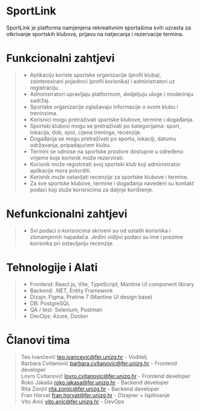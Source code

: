 # SportLink
SportLink je platforma namjenjena rekreativnim sportašima svih uzrasta za otkrivanje sportskih klubova, prijavu na natjecanja i rezervacije termina.  

# Funkcionalni zahtjevi

> - Aplikaciju koriste sportske organizacije (profil kluba), zainteresirani pojedinci (profil korisnika) i administratori uz registraciju.  
> - Administratori upravljaju platformom, dodjeljuju uloge i moderiraju sadržaj.  
> - Sportske organizacije oglašavaju informacije o svom klubu i treninzima.  
> - Korisnici mogu pretraživati sportske klubove, termine i događanja.  
> - Sportski klubovi mogu se pretraživati po kategorijama: sport, lokacija, dob, spol, cijena treninga, recenzije.  
> - Događanja se mogu pretraživati po sportu, lokaciji, datumu održavanja, pripadajućem klubu.  
> - Termini se odnose na sportske prostore dostupne u određeno vrijeme koje korisnik može rezervirati.  
> - Korisnik može registrirati svoj sportski klub koji administrator aplikacije mora potvrditi.
> - Korisnik može ostavljati recenzije za sportske klubove i termine.  
> - Za sve sportske klubove, termine i događanja navedeni su kontakt podaci koji služe korisnicima za daljnje korištenje.  

# Nefunkcionalni zahtjevi

> - Svi podaci o korisnicima skriveni su od ostalih korisnika i zlonamjernih napadača. Jedini vidljivi podaci su ime i prezime korisnika pri ostavljanju recenzije.  


# Tehnologije i Alati
> - Frontend: React.js, Vite, TypeScript, Mantine UI component library
> - Backend: .NET, Entity Framework
> - Dizajn: Figma, Pretine 7 (Mantine UI design base)
> - DB: PostgreSQL
> - QA / test: Selenium, Postman
> - DevOps: Azure, Docker

# Članovi tima
> Teo Ivančević teo.ivancevic@fer.unizg.hr - Voditelj  
> Barbara Cvitanović barbara.cvitanovic@fer.unizg.hr - Frontend developer  
> Lovro Cvitanović lovro.cvitanovic@fer.unizg.hr - Frontend developer  
> Roko Jakaša roko.jakasa@fer.unizg.hr - Backend developer  
> Rita Zonjić rita.zonjic@fer.unizg.hr - Backend developer  
> Fran Horvat fran.horvat@fer.unizg.hr - Dizajner + Ispitivanje  
> Vito Anić vito.anic@fer.unizg.hr - DevOps  
